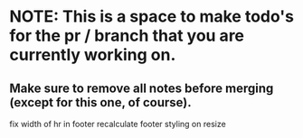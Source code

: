 # NOTE: This is a space to make todo's for the pr / branch that you are currently working on. 
Make sure to remove all notes before merging (except for this one, of course).
----------------------------------------------------------------------------------------------------
fix width of hr in footer
recalculate footer styling on resize
